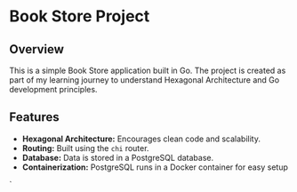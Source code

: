 # Book Store Project

## Overview

This is a simple Book Store application built in Go. The project is created as part of my learning journey to understand Hexagonal Architecture and Go development principles.

## Features
- **Hexagonal Architecture:** Encourages clean code and scalability.
- **Routing:** Built using the `chi` router.
- **Database:** Data is stored in a PostgreSQL database.
- **Containerization:** PostgreSQL runs in a Docker container for easy setup 

`








